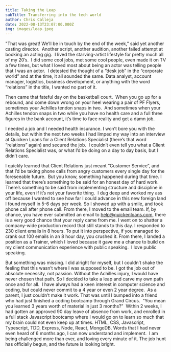 ```yaml
---
title: Taking the Leap
subTitle: Transferring into the tech world
author: Chris Calleja
date: 2022-08-13T23:07:00.000Z
img: images/leap.jpeg
---
```

"That was great! We’ll be in touch by the end of the week,” said yet another casting director.  Another script, another audition, another failed attempt at booking an acting gig.  I lived the starving-artist lifestyle for pretty much all of my 20’s.  I did some cool jobs, met some cool people, even made it on TV a few times, but what I loved most about being an actor was telling people that I was an actor.  I detested the thought of a “desk job” in the “corporate world” and at the time, it all sounded the same. Data analyst, account manager, logistics, business development, or anything with the word “relations” in the title, I wanted no part of it.

Then came that fateful day on the basketball court.  When you go up for a rebound, and come down wrong on your heel wearing a pair of PF Flyers, sometimes your Achilles tendon snaps in two.  And sometimes when your Achilles tendon snaps in two while you have no health care and a full three figures in the bank account, it’s time to face reality and get a damn job.

I needed a job and I needed health insurance. I won’t bore you with the details, but within the next two weeks I had limped my way into an interview at Quicken Loans for a Client Relations Specialist (there’s that word “relations” again) and secured the job.  I couldn’t even tell you what a Client Relations Specialist was, or what I’d be doing on a day to day basis, but I didn’t care.

I quickly learned that Client Relations just meant “Customer Service”, and that I’d be taking phone calls from angry customers every single day for the foreseeable future.  But you know, something happened during that time. I learned that there’s something to be said for an honest day of hard work. There’s something to be said from implementing structure and discipline in your life, even if it’s not your favorite thing.  I dug deep and worked my ass off because I wanted to see how far I could advance in this new foreign land I found myself in 5-6 days per week. So I showed up with a smile, and took phone call after phone call. From there, I moved to the email team. If, by chance, you have ever submitted an email to [help@quickenloans.com](mailto:help@quickenloans.com), there is a very good chance that your reply came from me. I went on to shatter a company-wide production record that still stands to this day. I responded to 230 client emails in 8 hours. To put it into perspective, if you managed to crank out 100 emails in an 8 hour day, you crushed it. From there, I landed a position as a Trainer, which I loved because it gave me a chance to build on my client communication experience with public speaking.  I love public speaking.

But something was missing. I did alright for myself, but I couldn’t shake the feeling that this wasn’t where I was supposed to be. I got the job out of absolute necessity, not passion. Without the Achilles injury, I would have never chosen that path. So I decided to take a leap and carve my own path once and for all.  I have always had a keen interest in computer science and coding, but could never commit to a 4 year or even 2 year degree.  As a parent, I just couldn’t make it work. That was until I bumped into a friend who had just finished a coding bootcamp through Grand Circus.  “You mean you learned 3 years worth of material in just 3 months?”  Within 2 weeks, I had gotten an approved 90 day leave of absence from work, and enrolled in a full stack Javascript bootcamp where I would go on to learn so much that my brain could not even keep up at times. HTML, CSS, Javascript, Typescript, TDD, Express, Node, React, MongoDB. Words that I had never even heard of 6 months ago, I can now understand and implement.  I am being challenged more than ever, and loving every minute of it. The job hunt has officially begun, and the future is looking bright.